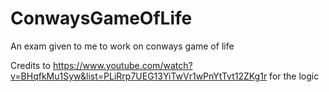 # ConwaysGameOfLife

An exam given to me to work on conways game of life

Credits to https://www.youtube.com/watch?v=BHqfkMu1Syw&list=PLiRrp7UEG13YiTwVr1wPnYtTvt12ZKg1r for the logic
